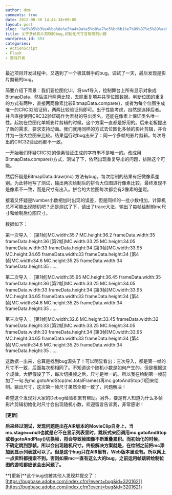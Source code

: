 ```yaml
---
author: dom
comments: true
date: 2012-08-30 14:44:34+00:00
layout: post
slug: '%e5%85%b3%e4%ba%8e%e5%a4%9a%e5%b8%a7%e5%bd%b1%e7%89%87%e5%89%aa%e8%be%91%e7%9a%84bug%e5%88%9d%e5%a7%8b%e5%8c%96%e5%b0%ba%e5%af%b8%e5%90%ab%e6%9c%89%e9%9a%8f%e6%9c%ba%e5%b0%8f%e6%95%b0'
title: 关于多帧影片剪辑的bug,初始化尺寸含有随机小数
wordpress_id: 353
categories:
- ActionScript
- Flash
- 游戏开发
---
```


最近项目开发过程中，又遇到了一个极其棘手的bug。调试了一天，最后发现是影片剪辑的bug。

简要介绍下背景：我们要位图化UI，将swf导入，绘制舞台上所有显示对象成BitmapData，然后进行两两比较，去除重复项并共享位图数据。判断位图的重复的方式有两种，直接两两像素比较BitmapData.compare()，或者为每个位图生成唯一的CRC32验证码，两两比较验证码即可。出于性能考虑，自然是选择后者。并且直接使用CRC32验证码作为素材的导出类名，还能在像素上保证类名唯一性。起初在位图化单帧影片剪辑的时候，这个方案一直都是好用的。后来老板提出了新的需求，要求支持动画。我们就用同样的方式去位图化多帧的影片剪辑，并合并为一张大位图来比较。结果运行时bug出来了：同一个多帧的影片剪辑，每次导出的CRC32验证码都不一致。

一开始我们怀疑CRC32的像素验证生成的字符串不是唯一的。改成用BitmapData.compare()方式，测试了下，依然出现重复导出的问题，排除这个可能。<!-- more -->

然后怀疑是BitmapData.draw(mc) 方法有bug，每次绘制的结果有细微像素差别。为此特地写了测试，输出两次绘制后的拼合大位图进行像素比较，最终发现不是像素不一致，而是尺寸有出入。拼合的大位图每次都会有2像素的差距。

接着又怀疑是Number小数相加时出现的误差，但是同样的一批小数相加，计算机总不可能出现随机吧？还是测试了下，请出了trace大法，输出了每帧绘制前mc尺寸和绘制后位图尺寸。

数据如下：

第一次导入：
[第1帧]MC.width:35.7 MC.height:36.2
frameData.width:35 frameData.height:36
[第2帧]MC.width:33.25 MC.height:34.05
frameData.width:33 frameData.height:34
[第3帧]MC.width:33.95 MC.height:34.65
frameData.width:33 frameData.height:34
[第4帧]MC.width:34.6 MC.height:35.25
frameData.width:34 frameData.height:35
......

第二次导入：
[第1帧]MC.width:35.95 MC.height:36.45
frameData.width:35 frameData.height:36
[第2帧]MC.width:33.25 MC.height:34.05
frameData.width:33 frameData.height:34
[第3帧]MC.width:33.95 MC.height:34.65
frameData.width:33 frameData.height:34
[第4帧]MC.width:34.6 MC.height:35.25
frameData.width:34 frameData.height:35
......

第三次导入：
[第1帧]MC.width:32.6 MC.height:33.45
frameData.width:32 frameData.height:33
[第2帧]MC.width:33.25 MC.height:34.05
frameData.width:33 frameData.height:34
[第3帧]MC.width:33.95 MC.height:34.65
frameData.width:33 frameData.height:34
[第4帧]MC.width:34.6 MC.height:35.25
frameData.width:34 frameData.height:35
......

这数据一出来，总算是找到bug源头了！可以明显看出：三次导入，都是第一帧的尺寸不一致，后面每次都相同了。不知道这个随机小数是如何产生的。但是根据这个规律，大胆假设了下，每次切换帧之后，尺寸是唯一的。所以我在绘制第一帧前加了一句:先mc.gotoAndStop(mc.totalFrames)再mc.gotoAndStop(1)回来绘制。输出尺寸，这次第一帧尺寸果然全都一致了，问题解决！

希望这个发现对大家的Debug经验积累有帮助。另外，要是有人知道为什么多帧影片剪辑初始化时尺寸会出现随机小数，欢迎留言告诉我，非常感谢！

**[更新]**

**后来经过测试，发现问题是出在AIR版本的MovieClip自身上，当mc.stage==null也就是它不在显示列表里时，跳跃式来回调用mc.gotoAndStop或者gotoAndPlay()切换帧，将会导致帧图像不断重叠累积。而初始化的时候，不确定跳到那帧，所以会出现随机尺寸。终极解决方案就是，在绘制之前把mc添加到显示列表就可以了。但是这个bug只在AIR里有，Web版本里没有。所以网上一点资料都搜索不到。否则如果mc一直有这么大的bug，之前运用帧跳转绘制位图的游戏都应该会出问题了。**

**[更新]**这个bug也被其他人发现并提交了：[https://bugbase.adobe.com/index.cfm?event=bug&id=3201621](https://bugbase.adobe.com/index.cfm?event=bug&id=3201621)
